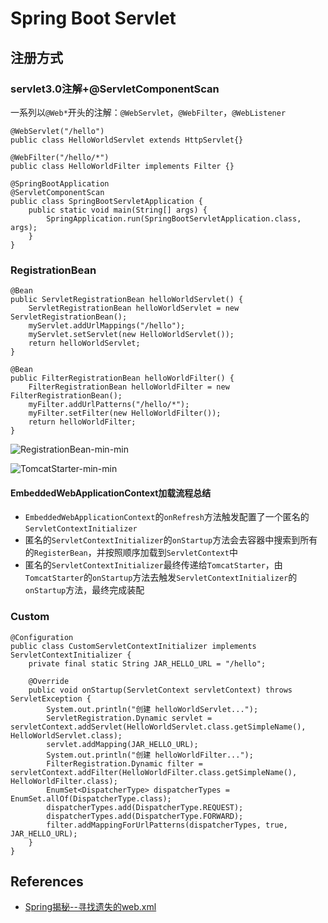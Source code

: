 # Spring Boot Servlet

## 注册方式
### servlet3.0注解+@ServletComponentScan
一系列以`@Web*`开头的注解：`@WebServlet`，`@WebFilter`，`@WebListener`
```
@WebServlet("/hello")
public class HelloWorldServlet extends HttpServlet{}
```
```
@WebFilter("/hello/*")
public class HelloWorldFilter implements Filter {}
```
```
@SpringBootApplication
@ServletComponentScan
public class SpringBootServletApplication {
	public static void main(String[] args) {
		SpringApplication.run(SpringBootServletApplication.class, args);
	}
}
```

### RegistrationBean
```
@Bean
public ServletRegistrationBean helloWorldServlet() {
	ServletRegistrationBean helloWorldServlet = new ServletRegistrationBean();
	myServlet.addUrlMappings("/hello");
	myServlet.setServlet(new HelloWorldServlet());
	return helloWorldServlet;
}

@Bean
public FilterRegistrationBean helloWorldFilter() {
	FilterRegistrationBean helloWorldFilter = new FilterRegistrationBean();
	myFilter.addUrlPatterns("/hello/*");
	myFilter.setFilter(new HelloWorldFilter());
	return helloWorldFilter;
}
```

![RegistrationBean-min-min](https://www.wailian.work/images/2019/07/01/RegistrationBean-min-min.png)

![TomcatStarter-min-min](https://www.wailian.work/images/2019/07/01/TomcatStarter-min-min.png)

#### EmbeddedWebApplicationContext加载流程总结
- `EmbeddedWebApplicationContext`的`onRefresh`方法触发配置了一个匿名的`ServletContextInitializer`
- 匿名的`ServletContextInitializer`的`onStartup`方法会去容器中搜索到所有的`RegisterBean`，并按照顺序加载到`ServletContext`中
- 匿名的`ServletContextInitializer`最终传递给`TomcatStarter`，由`TomcatStarter`的`onStartup`方法去触发`ServletContextInitializer`的`onStartup`方法，最终完成装配

### Custom
```
@Configuration
public class CustomServletContextInitializer implements ServletContextInitializer {
	private final static String JAR_HELLO_URL = "/hello";
	
	@Override
	public void onStartup(ServletContext servletContext) throws ServletException {
		System.out.println("创建 helloWorldServlet...");
		ServletRegistration.Dynamic servlet = servletContext.addServlet(HelloWorldServlet.class.getSimpleName(), HelloWorldServlet.class);
		servlet.addMapping(JAR_HELLO_URL);
		System.out.println("创建 helloWorldFilter...");
		FilterRegistration.Dynamic filter = servletContext.addFilter(HelloWorldFilter.class.getSimpleName(), HelloWorldFilter.class);
		EnumSet<DispatcherType> dispatcherTypes = EnumSet.allOf(DispatcherType.class);
		dispatcherTypes.add(DispatcherType.REQUEST);
		dispatcherTypes.add(DispatcherType.FORWARD);
		filter.addMappingForUrlPatterns(dispatcherTypes, true, JAR_HELLO_URL);
	}
}
```

## References
- [Spring揭秘--寻找遗失的web.xml](https://www.cnkirito.moe/servlet-explore/)
